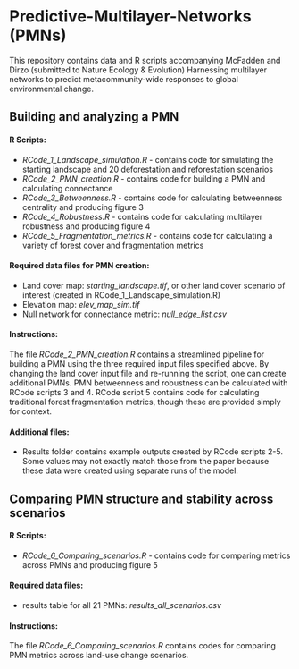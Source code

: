 # Predictive-Multilayer-Networks (PMNs)
This repository contains data and R scripts accompanying McFadden and Dirzo (submitted to Nature Ecology & Evolution) Harnessing multilayer networks to predict metacommunity-wide responses to global environmental change. 

Building and analyzing a PMN
-

#### R Scripts:
- *RCode_1_Landscape_simulation.R* - contains code for simulating the starting landscape and 20 deforestation and reforestation scenarios
- *RCode_2_PMN_creation.R* - contains code for building a PMN and calculating connectance
- *RCode_3_Betweenness.R* - contains code for calculating betweenness centrality and producing figure 3
- *RCode_4_Robustness.R* - contains code for calculating multilayer robustness and producing figure 4
- *RCode_5_Fragmentation_metrics.R* - contains code for calculating a variety of forest cover and fragmentation metrics


#### Required data files for PMN creation:
-	Land cover map: *starting_landscape.tif*, or other land cover scenario of interest (created in RCode_1_Landscape_simulation.R)
-	Elevation map: *elev_map_sim.tif*
- Null network for connectance metric: *null_edge_list.csv*


#### Instructions:
The file *RCode_2_PMN_creation.R* contains a streamlined pipeline for building a PMN using the three required input files specified above. By changing the land cover input file and re-running the script, one can create additional PMNs. PMN betweenness and robustness can be calculated with RCode scripts 3 and 4. RCode script 5 contains code for calculating traditional forest fragmentation metrics, though these are provided simply for context.


#### Additional files:
- Results folder contains example outputs created by RCode scripts 2-5. Some values may not exactly match those from the paper because these data were created using separate runs of the model.


Comparing PMN structure and stability across scenarios
-

#### R Scripts:
- *RCode_6_Comparing_scenarios.R* - contains code for comparing metrics across PMNs and producing figure 5

#### Required data files:
- results table for all 21 PMNs: *results_all_scenarios.csv*

#### Instructions:
The file *RCode_6_Comparing_scenarios.R* contains codes for comparing PMN metrics across land-use change scenarios. 


